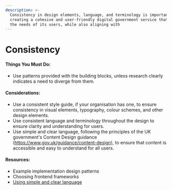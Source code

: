 ```yaml
---
description: >-
  Consistency in design elements, language, and terminology is important for
  creating a cohesive and user-friendly digital government service that meets
  the needs of its users, while also aligning with
---
```


# Consistency

#### Things You Must Do:

* Use patterns provided with the building blocks, unless research clearly indicates a need to diverge from them.

#### Considerations:

* Use a consistent style guide, if your organisation has one, to ensure consistency in visual elements, typography, colour schemes, and other design elements.
* Use consistent language and terminology throughout the design to ensure clarity and understanding for users.
* Use simple and clear language, following the principles of the UK government's Content Design guidance (https://www.gov.uk/guidance/content-design), to ensure that content is accessible and easy to understand for all users.

#### Resources:

* Example implementation design patterns
* Choosing frontend frameworks
* [Using simple and clear language](https://www.gov.uk/guidance/content-design)
